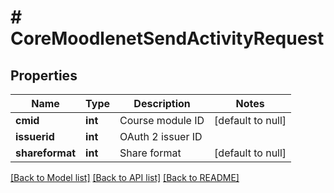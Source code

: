 # # CoreMoodlenetSendActivityRequest

## Properties

Name | Type | Description | Notes
------------ | ------------- | ------------- | -------------
**cmid** | **int** | Course module ID | [default to null]
**issuerid** | **int** | OAuth 2 issuer ID |
**shareformat** | **int** | Share format | [default to null]

[[Back to Model list]](../../README.md#models) [[Back to API list]](../../README.md#endpoints) [[Back to README]](../../README.md)
